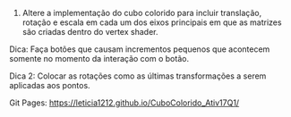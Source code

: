 1) Altere a implementação do cubo colorido para incluir translação, rotação e escala em cada um
dos eixos principais em que as matrizes são criadas dentro do vertex shader.

Dica: Faça botões que causam incrementos pequenos que acontecem somente no momento da
interação com o botão.

Dica 2: Colocar as rotações como as últimas transformações a serem aplicadas aos pontos.

Git Pages: https://leticia1212.github.io/CuboColorido_Ativ17Q1/
